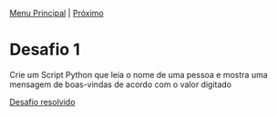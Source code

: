 [Menu Principal](/README.md/) | [Próximo](Desafio2.md)

# Desafio 1  

Crie um Script Python que leia o nome de uma pessoa e mostra uma mensagem de boas-vindas de acordo com o valor digitado

[Desafio resolvido](/Exercicios-Python/Desafios/Desafio001.py)